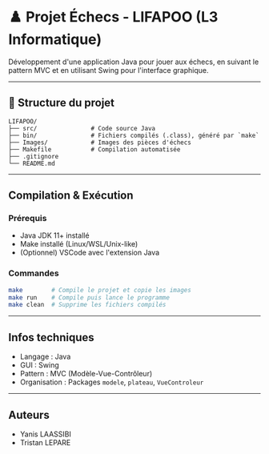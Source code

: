 # ♟️ Projet Échecs - LIFAPOO (L3 Informatique)

Développement d'une application Java pour jouer aux échecs, en suivant le pattern MVC et en utilisant Swing pour l'interface graphique.

---

## 📁 Structure du projet

```
LIFAPOO/
├── src/               # Code source Java
├── bin/               # Fichiers compilés (.class), généré par `make`
├── Images/            # Images des pièces d'échecs
├── Makefile           # Compilation automatisée
├── .gitignore
└── README.md
```

---

## Compilation & Exécution

### Prérequis

- Java JDK 11+ installé
- Make installé (Linux/WSL/Unix-like)
- (Optionnel) VSCode avec l'extension Java

### Commandes

```bash
make        # Compile le projet et copie les images
make run    # Compile puis lance le programme
make clean  # Supprime les fichiers compilés
```

---

## Infos techniques

- Langage : Java
- GUI : Swing
- Pattern : MVC (Modèle-Vue-Contrôleur)
- Organisation : Packages `modele`, `plateau`, `VueControleur`

---

## Auteurs

- Yanis LAASSIBI
- Tristan LEPARE
